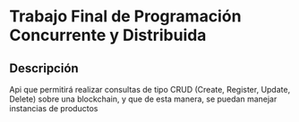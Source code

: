 # Trabajo Final de Programación Concurrente y Distribuida
## Descripción
Api que permitirá realizar consultas de tipo CRUD (Create, Register, Update, Delete)
sobre una blockchain, y que de esta manera, se puedan manejar instancias de
productos
